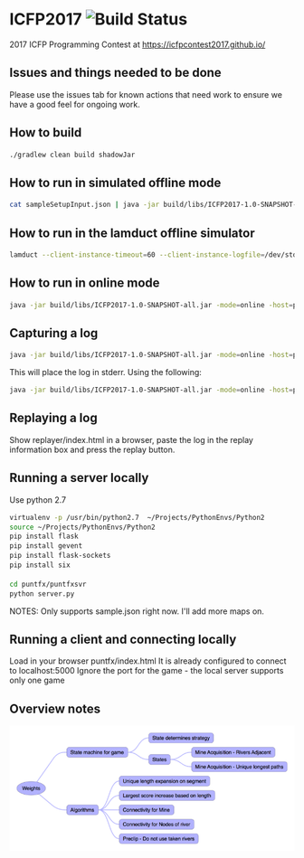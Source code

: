 # ICFP2017 ![Build Status](https://circleci.com/gh/kercheval/ICFP2017.svg?style=shield&circle-token=:circle-token)

2017 ICFP Programming Contest at https://icfpcontest2017.github.io/

## Issues and things needed to be done

Please use the issues tab for known actions that need work to ensure we have a good feel for ongoing work.

## How to build

```bash
./gradlew clean build shadowJar 
```
## How to run in simulated offline mode

```bash
cat sampleSetupInput.json | java -jar build/libs/ICFP2017-1.0-SNAPSHOT-all.jar 
```

## How to run in the lamduct offline simulator

```bash
lamduct --client-instance-timeout=60 --client-instance-logfile=/dev/stdout --log-level=3 --game-port=9017 ./run-offline.sh
```

## How to run in online mode

```bash
java -jar build/libs/ICFP2017-1.0-SNAPSHOT-all.jar -mode=online -host=punter.inf.ed.ac.uk -port=9004 
```

## Capturing a log

```bash
java -jar build/libs/ICFP2017-1.0-SNAPSHOT-all.jar -mode=online -host=punter.inf.ed.ac.uk -port=9009 -capture
```

This will place the log in stderr.  Using the following:

```bash
java -jar build/libs/ICFP2017-1.0-SNAPSHOT-all.jar -mode=online -host=punter.inf.ed.ac.uk -port=9009 -capture &> capture.txt
```

## Replaying a log

Show replayer/index.html in a browser, paste the log in the replay information box and press the replay button.

## Running a server locally

Use python 2.7

```bash
virtualenv -p /usr/bin/python2.7  ~/Projects/PythonEnvs/Python2
source ~/Projects/PythonEnvs/Python2
pip install flask
pip install gevent
pip install flask-sockets
pip install six

cd puntfx/puntfxsvr
python server.py
```

NOTES:
Only supports sample.json right now. I'll add more maps on.

## Running a client and connecting locally
Load in your browser puntfx/index.html
It is already configured to connect to localhost:5000
Ignore the port for the game - the local server supports only one game

## Overview notes

![Notes](Notes.png)
